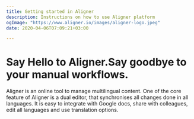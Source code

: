 ```yaml
---
title: Getting started in Aligner
description: Instructions on how to use Aligner platform
ogImage: "https://www.aligner.io/images/aligner-logo.jpeg"
date: 2020-04-06T07:09:21+03:00

---
```

# Say Hello to Aligner.Say goodbye to your manual workflows.

Aligner is an online tool to manage multilingual content. One of the core feature of Aligner is a dual editor, that synchronises all changes done in all languages. It is easy to integrate with Google docs, share with colleagues, edit all languages and use translation options.